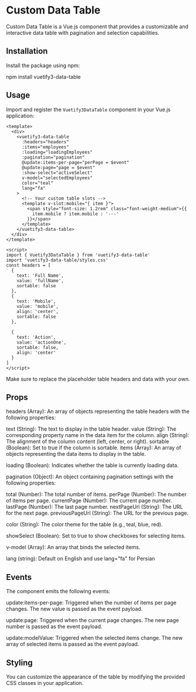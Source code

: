# Custom Data Table

Custom Data Table is a Vue.js component that provides a customizable and interactive data table with pagination and selection capabilities.

## Installation

Install the package using npm:

npm install vuetify3-data-table

## Usage

Import and register the `Vuetify3DataTable` component in your Vue.js application:

```vue
<template>
  <div>
    <vuetify3-data-table
      :headers="headers"
      :items="employees"
      :loading="loadingEmployees"
      :pagination="pagination"
      @update:items-per-page="perPage = $event"
      @update:page="page = $event"
      :show-select="activeSelect"
      v-model="selectedEmployees"
      color="teal"
      lang="fa"
    >
      <!-- Your custom table slots -->
      <template v-slot:mobile="{ item }">
        <span style="font-size: 1.2rem" class="font-weight-medium">{{
          item.mobile ? item.mobile : '---'
        }}</span>
      </template>
    </vuetify3-data-table>
  </div>
</template>

<script>
import { Vuetify3DataTable } from 'vuetify3-data-table'
import 'vuetify3-data-table/styles.css'
const headers = [
  {
    text: 'Full Name',
    value: 'fullName',
    sortable: false
  },
  {
    text: 'Mobile',
    value: 'mobile',
    align: 'center',
    sortable: false
  },

  {
    text: 'Action',
    value: 'actionOne',
    sortable: false,
    align: 'center'
  }
]
</script>
```

Make sure to replace the placeholder table headers and data with your own.

## Props

headers (Array): An array of objects representing the table headers with the following properties:

text (String): The text to display in the table header.
value (String): The corresponding property name in the data item for the column.
align (String): The alignment of the column content (left, center, or right).
sortable (Boolean): Set to true if the column is sortable.
items (Array): An array of objects representing the data items to display in the table.

loading (Boolean): Indicates whether the table is currently loading data.

pagination (Object): An object containing pagination settings with the following properties:

total (Number): The total number of items.
perPage (Number): The number of items per page.
currentPage (Number): The current page number.
lastPage (Number): The last page number.
nextPageUrl (String): The URL for the next page.
previousPageUrl (String): The URL for the previous page.

color (String): The color theme for the table (e.g., teal, blue, red).

showSelect (Boolean): Set to true to show checkboxes for selecting items.

v-model (Array): An array that binds the selected items.

lang (string): Default on English and use lang="fa" for Persian

## Events

The component emits the following events:

update:items-per-page: Triggered when the number of items per page changes. The new value is passed as the event payload.

update:page: Triggered when the current page changes. The new page number is passed as the event payload.

update:modelValue: Triggered when the selected items change. The new array of selected items is passed as the event payload.

## Styling

You can customize the appearance of the table by modifying the provided CSS classes in your application.
